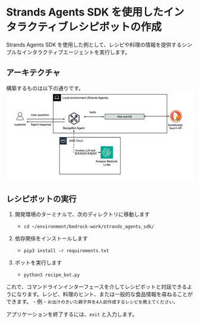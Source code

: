 # Strands Agents SDK を使用したインタラクティブレシピボットの作成

Strands Agents SDK を使用した例として、レシピや料理の情報を提供するシンプルなインタラクティブエージェントを実行します。

## アーキテクチャ
構築するものは以下の通りです。
![アーキテクチャ](images/interactive_recipe_agent.png)

## レシピボットの実行

1. 開発環境のターミナルで、次のディレクトリに移動します
    - ```
      cd ~/environment/bedrock-work/strands_agents_sdk/
      ```
1. 依存関係をインストールします
    - ```
      pip3 install -r requirements.txt
      ```
2. ボットを実行します
    - ```
      python3 recipe_bot.py
      ```

これで、コマンドラインインターフェースを介してレシピボットと対話できるようになります。レシピ、料理のヒント、または一般的な食品情報を尋ねることができます。
    -  例
    - ```
      お出汁のきいた親子丼を4人前作成するレシピを教えてください。
      ```

アプリケーションを終了するには、`exit` と入力します。
